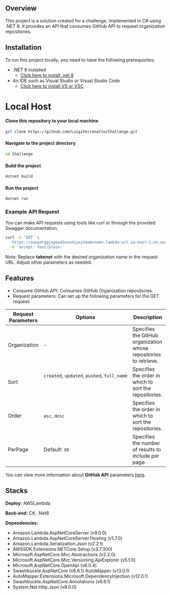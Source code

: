 
## Overview

This project is a solution created for a challenge, implemented in C# using .NET 8. It provides an API that consumes GitHub API to request organization repositories.

## Installation

To run this project locally, you need to have the following prerequisites:
- .NET 8 installed
	- [Click here to install .net 8](https://dotnet.microsoft.com/en-us/download/dotnet/8.0)
- An IDE such as Visual Studio or Visual Studio Code
	- [Click here to install VS or VSC](https://visualstudio.microsoft.com/pt-br/downloads/)

# Local Host

#### Clone this repository to your local machine
```bash
git clone https://github.com/LuigiFerronatto/Challenge.git
```
#### Navigate to the project directory
```bash
cd Challenge
```
#### Build the project
```bash
dotnet build
```
#### Run the project
```bash
dotnet run
```

### Example API Request

You can make API requests using tools like curl or through the provided Swagger documentation.

```bash
curl -X 'GET' \
  'https://oqxgarggjepea43exodjyvy24a0xnnbn.lambda-url.sa-east-1.on.aws/api/GitHub/repositories?org=takenet&per_page=5&sort=created&direction=asc' \
  -H 'accept: text/plain'
```

Note: Replace **takenet** with the desired organization name in the request URL. Adjust other parameters as needed.

## Features

- Consume GitHub API: Consumes GitHub Organization repositories.
- Request parameters: Can set up the following parameters for the GET request:
	
| Request Parameters | Options                                                 | Description                                                       |
| ------------------ | ------------------------------------------------------- | ----------------------------------------------------------------- |
| Organization       | -                                                       | Specifies the GitHub organization whose repositories to retrieve. |
| Sort               | `created`, `updated`, `pushed`, `full_name`<br><br><br> | Specifies the order in which to sort the repositories.            |
| Order              | `asc`, `desc`<br>                                       | Specifies the order in which to sort the repositories.            |
| PerPage            | Default: `30`                                           | Specifies the number of results to include per page.              |
You can view more information about **GitHub API** parameters [here](https://developer.github.com/v3/repos/#list-organization-repositories).

## Stacks

**Deploy:** AWSLambda

**Back-end:** C#, .Net8

**Dependencies:**
- Amazon.Lambda.AspNetCoreServer (v9.0.0)
- Amazon.Lambda.AspNetCoreServer.Hosting (v1.7.0)
- Amazon.Lambda.Serialization.Json (v2.2.1) 
- AWSSDK.Extensions.NETCore.Setup (v3.7.300)
- Microsoft.AspNetCore.Mvc.Abstractions (v2.2.0)
- Microsoft.AspNetCore.Mvc.Versioning.ApiExplorer (v5.1.0)
- Microsoft.AspNetCore.OpenApi (v8.0.4) 
- Swashbuckle.AspNetCore (v6.6.1) AutoMapper (v13.0.1) 
- AutoMapper.Extensions.Microsoft.DependencyInjection (v12.0.1) 
- Swashbuckle.AspNetCore.Annotations (v6.6.1) 
- System.Net.Http.Json (v8.0.0)
